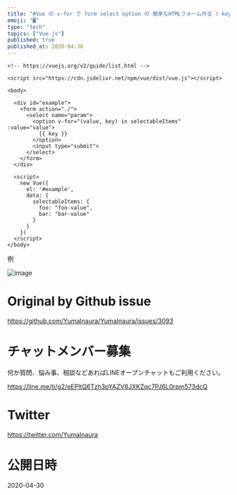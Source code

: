 ```yaml
---
title: "#Vue の v-for で form select option の 簡単なHTMLフォーム作る ( key value の配列を展開する"
emoji: "🖥"
type: "tech"
topics: ["Vue.js"]
published: true
published_at: 2020-04-30
---
```


```vue
<!-- https://vuejs.org/v2/guide/list.html -->

<script src="https://cdn.jsdelivr.net/npm/vue/dist/vue.js"></script>

<body>

  <div id="example">
    <form action="./">
      <select name="param">
        <option v-for="(value, key) in selectableItems" :value="value">
          {{ key }}
        </option>
        <input type="submit">
      </select>
    </form>
  </div>

  <script>
    new Vue({
      el: '#example',
      data: {
        selectableItems: {
          foo: "foo-value",
          bar: "bar-value"
        }
      }
    })
  </script>
</body>
```

例

![image](https://user-images.githubusercontent.com/13635059/80558707-41701700-8a16-11ea-93f1-9dd2ef99318f.png)


# Original by Github issue

https://github.com/YumaInaura/YumaInaura/issues/3093











<!-- Update From Qiita API -->

# チャットメンバー募集


何か質問、悩み事、相談などあればLINEオープンチャットもご利用ください。

https://line.me/ti/g2/eEPltQ6Tzh3pYAZV8JXKZqc7PJ6L0rpm573dcQ





# Twitter


https://twitter.com/YumaInaura


<!-- Update From Qiita API -->



# 公開日時

2020-04-30
